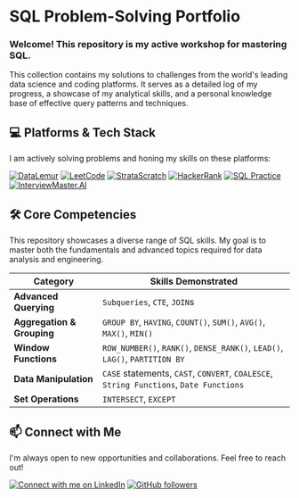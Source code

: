 # SQL Problem-Solving Portfolio

### Welcome! This repository is my active workshop for mastering SQL.

This collection contains my solutions to challenges from the world's leading data science and coding platforms. It serves as a detailed log of my progress, a showcase of my analytical skills, and a personal knowledge base of effective query patterns and techniques.

## 💻 Platforms & Tech Stack

I am actively solving problems and honing my skills on these platforms:

[![DataLemur](https://img.shields.io/badge/DataLemur-43A047?style=for-the-badge&logo=postgresql&logoColor=white)](https://datalemur.com/)
[![LeetCode](https://img.shields.io/badge/LeetCode-FFA116?style=for-the-badge&logo=leetcode&logoColor=black)](https://leetcode.com/)
[![StrataScratch](https://img.shields.io/badge/StrataScratch-3674B2?style=for-the-badge&logo=data:image/svg+xml;base64,PHN2ZyB4bWxucz0iaHR0cDovL3d3dy53My5vcmcvMjAwMC9zdmciIHZpZXdCb3g9IjAgMCAyNCAyNCI+PHBhdGggZmlsbD0iI2ZmZmZmZiIgZD0iTTEyIDJDNi40OCAyIDIgNi40OCAyIDEyczQuNDggMTAgMTAgMTAgMTAtNC40OCAxMC0xMFMxNy41MiAyIDEyIDJ6bTAgMThjLTQuNDEgMC04LTMuNTktOC04czMuNTktOCA4IDggOCAzLjU5IDggOC0zLjU5IDgtOCA4eiIvPjwvc3ZnPg==)](https://www.stratascratch.com/)
[![HackerRank](https://img.shields.io/badge/HackerRank-149414?style=for-the-badge&logo=hackerrank&logoColor=white)](https://www.hackerrank.com/)
[![SQL Practice](https://img.shields.io/badge/SQL_Practice-00758F?style=for-the-badge&logo=mysql&logoColor=white)](https://www.sql-practice.com/)
[![InterviewMaster.AI](https://img.shields.io/badge/InterviewMaster-DB2777?style=for-the-badge&logo=openai&logoColor=white)](https://www.interviewmaster.ai/)

## 🛠️ Core Competencies

This repository showcases a diverse range of SQL skills. My goal is to master both the fundamentals and advanced topics required for data analysis and engineering.

| Category                   | Skills Demonstrated                                                                    |
| -------------------------- | -------------------------------------------------------------------------------------- |
| **Advanced Querying**      | `Subqueries`, `CTE`, `JOIN`s                                                           |
| **Aggregation & Grouping** | `GROUP BY`, `HAVING`, `COUNT()`, `SUM()`, `AVG()`, `MAX()`, `MIN()`                    |
| **Window Functions**       | `ROW_NUMBER()`, `RANK()`, `DENSE_RANK()`, `LEAD()`, `LAG()`, `PARTITION BY`            |
| **Data Manipulation**      | `CASE` statements, `CAST`, `CONVERT`, `COALESCE`, `String Functions`, `Date Functions` |
| **Set Operations**         | `INTERSECT`, `EXCEPT`                                                                  |

## 📫 Connect with Me

I'm always open to new opportunities and collaborations. Feel free to reach out!

<a href="https://www.linkedin.com/in/george-ezat/"> <img alt="Connect with me on LinkedIn" title="Connect with me on LinkedIn" src="https://custom-icon-badges.demolab.com/badge/LinkedIn-Connect-blue?color=1f7daf&labelColor=0e76a8&style=for-the-badge&logo=linkedin-s&label=&logoColor=white"/></a>
<a href="https://github.com/GeorgeEzat?tab=followers">
<img alt="GitHub followers" title="Follow me on GitHub" src="https://img.shields.io/github/followers/GeorgeEzat?label=Follow&style=for-the-badge&logo=github&color=236ad3&labelColor=1155ba"/></a>
